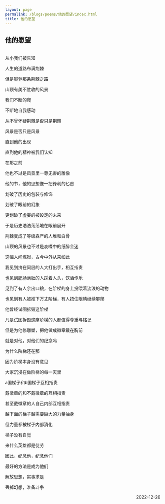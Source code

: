 ```yaml
---
layout: page
permalink: /blogs/poems/他的愿望/index.html
title: 他的愿望
---
```


## 他的愿望
<br>
从小我们被告知

人生的道路布满荆棘

但是攀登那条荆棘之路

山顶有美不胜收的风景

我们不断的爬

不断地自我感动

从不曾怀疑荆棘是否只是荆棘

风景是否只是风景

直到他的出现

直到他的精神被我们认知

在那之前

他也不过是风景里一尊无害的雕像

他的书，他的思想像一把锋利的匕首

划破了历史的包装与修饰

划破了眼前的幻象

更划破了虚妄的被设定的未来

于是历史浩浩荡荡地在眼前展开

荆棘变成了等级森严的人堆和白骨

山顶的风景也不过是哀嚎中的纸醉金迷

这幅人间炼狱，古今中外从来如此

我见到挤在同层的人大打出手，相互指责

也见到肥肠满肚的人踩着人头，饮酒作乐

见到了有人余出口粮，在阶梯的身上投喂着流浪的动物

也见到有人被推下万丈阶梯，有人捂住眼睛继续攀爬

他曾经试图拆毁这阶梯

凡是试图拆毁这座阶梯的人都值得尊重与铭记

但是为他修雕塑，把他做成徽章戴在胸前

就是对他，对他们的纪念吗

为什么阶梯还在那

因为阶梯本身没有意见

大家沉浸在做阶梯的每一天里

a国梯子和b国梯子互相指责

戴徽章的和不戴徽章的互相指责

甚至戴徽章的人自己内部互相指责

越下面的梯子越需要巨大的力量抽身

但力量都被梯子内部消化

梯子没有自觉

来什么英雄都是徒劳

因此，纪念他，纪念他们

最好的方法是成为他们

解放思想，实事求是

丢掉幻想，准备斗争

<p align="right">2022-12-26</p>
